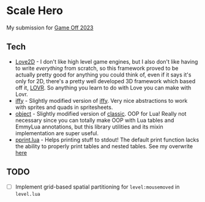 # Scale Hero

My submission for [Game Off 2023](https://itch.io/jam/game-off-2023)

## Tech

- [Love2D](love2d.org/) - I don't like high level game engines, but I also don't like having to write *everything* from scratch, so this framework proved to be actually pretty good for anything you could think of, even if it says it's only for 2D, there's a pretty well developed 3D framework which based off it, [LOVR](https://github.com/bjornbytes/lovr). So anything you learn to do with Love you can make with Lovr.
- [iffy](./lib/iffy.lua) - Slightly modified version of [iffy](https://github.com/besnoi/iffy). Very nice abstractions to work with sprites and quads in spritesheets.
- [object](./lib/object.lua) - Slightly modified version of [classic](https://github.com/rxi/classic). OOP for Lua! Really not necessary since you can totally make OOP with Lua tables and EmmyLua annotations, but this library utilities and its mixin implementation  are super useful.
- [pprint.lua](https://github.com/jagt/pprint.lua) - Helps printing stuff to stdout! The default print function lacks the ability to properly print tables and nested tables. See my overwrite [here](./src/__setup.lua#L10)

## TODO

- [ ] Implement grid-based spatial partitioning for `level:mousemoved` in `level.lua`